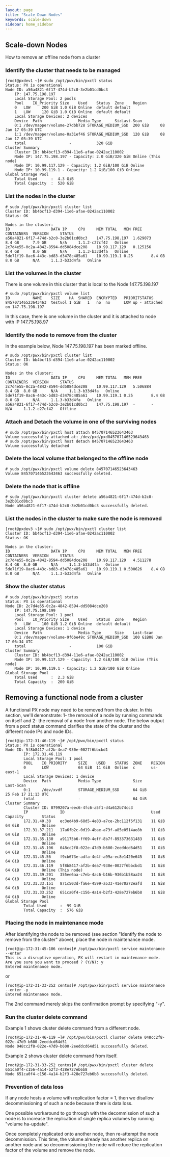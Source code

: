 ```yaml
---
layout: page
title: "Scale-Down Nodes"
keywords: scale-down
sidebar: home_sidebar
---
```


## Scale-down Nodes 

How to remove an offline node from a cluster

### Identify the cluster that needs to be managed

```
[root@pxdev1 ~]# sudo /opt/pwx/bin/pxctl status
Status: PX is operational
Node ID: a56a4821-6f17-474d-b2c0-3e2b01cd0bc3
	IP: 147.75.198.197 
 	Local Storage Pool: 2 pools
	Pool	IO_Priority	Size	Used	Status	Zone	Region
	0	LOW		200 GiB	1.0 GiB	Online	default	default
	1	LOW		120 GiB	1.0 GiB	Online	default	default
	Local Storage Devices: 2 devices
	Device	Path				Media Type		SizLast-Scan
	0:1	/dev/mapper/volume-27dbb728	STORAGE_MEDIUM_SSD	200 GiB		08 Jan 17 05:39 UTC
	1:1	/dev/mapper/volume-0a31ef46	STORAGE_MEDIUM_SSD	120 GiB		08 Jan 17 05:39 UTC
	total					-			320 GiB
Cluster Summary
	Cluster ID: bb4bcf13-d394-11e6-afae-0242ac110002
	Node IP: 147.75.198.197 - Capacity: 2.0 GiB/320 GiB Online (This node)
	Node IP: 10.99.117.129 - Capacity: 1.2 GiB/100 GiB Online
	Node IP: 10.99.119.1 - Capacity: 1.2 GiB/100 GiB Online
Global Storage Pool
	Total Used    	:  4.3 GiB
	Total Capacity	:  520 GiB
```

### List the nodes in the cluster

```
# sudo /opt/pwx/bin/pxctl cluster list
Cluster ID: bb4bcf13-d394-11e6-afae-0242ac110002
Status: OK

Nodes in the cluster:
ID					DATA IP		CPU		MEM TOTAL	MEM FREE	CONTAINERS	VERSION		STATUS
a56a4821-6f17-474d-b2c0-3e2b01cd0bc3	147.75.198.197	1.629073	8.4 GB		7.9 GB		N/A		1.1.2-c27cf42	Online
2c7d4e55-0c2a-4842-8594-dd5084dce208	10.99.117.129	0.125156	8.4 GB		8.0 GB		N/A		1.1.3-b33d4fa	Online
5de71f19-8ac6-443c-bd83-d3478c485a61	10.99.119.1	0.25		8.4 GB		8.0 GB		N/A		1.1.3-b33d4fa	Online
```

### List the volumes in the cluster

There is one volume in this cluster that is local to the Node 147.75.198.197

```
# sudo /opt/pwx/bin/pxctl volume list
ID			NAME	SIZE	HA	SHARED	ENCRYPTED	PRIORITSTATUS
845707146523643463	testvol	1 GiB	1	no	no		LOW	up - attached on 147.75.198.197
```
In this case, there is one volume in the cluster and it is attached to node with IP 147.75.198.97

### Identify the node to remove from the cluster

In the example below, Node 147.75.198.197 has been marked offline. 

```
# sudo /opt/pwx/bin/pxctl cluster list
Cluster ID: bb4bcf13-d394-11e6-afae-0242ac110002
Status: OK

Nodes in the cluster:
ID					DATA IP		CPU		MEM TOTAL	MEM FREE	CONTAINERS	VERSION		STATUS
2c7d4e55-0c2a-4842-8594-dd5084dce208	10.99.117.129	5.506884	8.4 GB	8.0 GB		N/A		1.1.3-b33d4fa	Online
5de71f19-8ac6-443c-bd83-d3478c485a61	10.99.119.1	0.25		8.4 GB	8.0 GB		N/A		1.1.3-b33d4fa	Online
a56a4821-6f17-474d-b2c0-3e2b01cd0bc3	147.75.198.197	-		-	N/A		1.1.2-c27cf42	Offline
```

### Attach and Detach the volume in one of the surviving nodes

```
# sudo /opt/pwx/bin/pxctl host attach 845707146523643463
Volume successfully attached at: /dev/pxd/pxd845707146523643463
# sudo /opt/pwx/bin/pxctl host detach 845707146523643463
Volume successfully detached
```

### Delete the local volume that belonged to the offline node

```
# sudo /opt/pwx/bin/pxctl volume delete 845707146523643463
Volume 845707146523643463 successfully deleted.
```

### Delete the node that is offline


```
# sudo /opt/pwx/bin/pxctl cluster delete a56a4821-6f17-474d-b2c0-3e2b01cd0bc3
Node a56a4821-6f17-474d-b2c0-3e2b01cd0bc3 successfully deleted.
```

### List the nodes in the cluster to make sure the node is removed

```
[root@pxdev3 ~]# sudo /opt/pwx/bin/pxctl cluster list
Cluster ID: bb4bcf13-d394-11e6-afae-0242ac110002
Status: OK

Nodes in the cluster:
ID					DATA IP		CPU		MEM TOTAL	MEM FREE	CONTAINERS	VERSION		STATUS
2c7d4e55-0c2a-4842-8594-dd5084dce208	10.99.117.129	4.511278	8.4 GB	8.0 GB		N/A		1.1.3-b33d4fa	Online
5de71f19-8ac6-443c-bd83-d3478c485a61	10.99.119.1	0.500626	8.4 GB	8.0 GB		N/A		1.1.3-b33d4fa	Online
```

### Show the cluster status

```
# sudo /opt/pwx/bin/pxctl status
Status: PX is operational
Node ID: 2c7d4e55-0c2a-4842-8594-dd5084dce208
	IP: 147.75.198.199 
 	Local Storage Pool: 1 pool
	Pool	IO_Priority	Size	Used	Status	Zone	Region
	0	LOW		100 GiB	1.2 GiB	Online	default	default
	Local Storage Devices: 1 device
	Device	Path				Media Type		Size	Last-Scan
	0:1	/dev/mapper/volume-9f6be49c	STORAGE_MEDIUM_SSD	100 GiB08 Jan 17 06:34 UTC
	total					-			100 GiB
Cluster Summary
	Cluster ID: bb4bcf13-d394-11e6-afae-0242ac110002
	Node IP: 10.99.117.129 - Capacity: 1.2 GiB/100 GiB Online (This node)
	Node IP: 10.99.119.1 - Capacity: 1.2 GiB/100 GiB Online
Global Storage Pool
	Total Used    	:  2.3 GiB
	Total Capacity	:  200 GiB

```
## Removing a functional node from a cluster
A functional PX node may need to be removed from the cluster. In this section, we'll demonstrate:
 1- the removal of a node by running commands on itself and
 2- the removal of a node from another node.
The below output from a pxctl status command clarifies the state of the cluster and the different node IPs and node IDs.
```
[root@ip-172-31-46-119 ~]# /opt/pwx/bin/pxctl status
Status: PX is operational
Node ID: 5f8b8417-af2b-4ea7-930e-0027f6bbcbd1
        IP: 172.31.46.119
        Local Storage Pool: 1 pool
        POOL    IO_PRIORITY     SIZE    USED    STATUS  ZONE    REGION
        0       LOW             64 GiB  11 GiB  Online  c       us-east-1
        Local Storage Devices: 1 device
        Device  Path            Media Type              Size            Last-Scan
        0:1     /dev/xvdf       STORAGE_MEDIUM_SSD      64 GiB          25 Feb 17 21:13 UTC
        total                   -                       64 GiB
Cluster Summary
        Cluster ID: 0799207a-eec6-4fc6-a5f1-d4a612b74cc3
        IP              ID                                      Used    Capacity        Status
        172.31.40.38    ec3ed4b9-68d5-4e83-a7ce-2bc112f5f131    11 GiB  64 GiB          Online
        172.31.37.211   17a6fb2c-0d19-4bae-a73f-a85e0514ae8b    11 GiB  64 GiB          Online
        172.31.35.130   a91175b6-ff69-4eff-8b7f-893373631483    11 GiB  64 GiB          Online
        172.31.45.106   048cc2f8-022e-47d9-b600-2eeddcd64d51    11 GiB  64 GiB          Online
        172.31.45.56    f9cb673e-adfa-4e4f-a99a-ec8e1420e645    11 GiB  64 GiB          Online
        172.31.46.119   5f8b8417-af2b-4ea7-930e-0027f6bbcbd1    11 GiB  64 GiB          Online (This node)
        172.31.39.201   355ee6aa-c7eb-4ac6-b16b-936b1b58aa24    11 GiB  64 GiB          Online
        172.31.33.151   871c503d-fa6e-4599-a533-41e70a72eafd    11 GiB  64 GiB          Online
        172.31.33.252   651ca0f4-c156-4a14-b2f3-428e727eb6b8    11 GiB  64 GiB          Online
Global Storage Pool
        Total Used      :  99 GiB
        Total Capacity  :  576 GiB
```

### Placing the node in maintenance mode
After identifying the node to be removed (see section "Identify the node to remove from the cluster" above), place the node in maintenance mode. 
```
[root@ip-172-31-45-106 centos]# /opt/pwx/bin/pxctl service maintenance --enter
This is a disruptive operation, PX will restart in maintenance mode.
Are you sure you want to proceed ? (Y/N): y
Entered maintenance mode.
```
or
```
[root@ip-172-31-33-252 centos]# /opt/pwx/bin/pxctl service maintenance --enter -y
Entered maintenance mode.
```
The 2nd command merely skips the confirmation prompt by specifying "-y".

### Run the cluster delete command
Example 1 shows cluster delete command from a different node.
```
[root@ip-172-31-46-119 ~]# /opt/pwx/bin/pxctl cluster delete 048cc2f8-022e-47d9-b600-2eeddcd64d51
Node 048cc2f8-022e-47d9-b600-2eeddcd64d51 successfully deleted.
```
Example 2 shows cluster delete command from itself.
```
[root@ip-172-31-33-252 centos]# /opt/pwx/bin/pxctl cluster delete 651ca0f4-c156-4a14-b2f3-428e727eb6b8
Node 651ca0f4-c156-4a14-b2f3-428e727eb6b8 successfully deleted.
```
### Prevention of data loss
If any node hosts a volume with replication factor = 1, then we disallow decommissioning of such a node because there is data loss.

One possible workaround to go through with the decommission of such a node is to increase the replication of single replica volumes by running "volume ha-update".

Once completely replicated onto another node, then re-attempt the node decommission. This time, the volume already has another replica on another node and so decommissioning the node will reduce the replication factor of the volume and remove the node.

